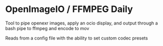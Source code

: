 
# OpenImageIO / FFMPEG Daily

Tool to pipe openexr images, apply an ocio display, and output through a bash pipe to ffmpeg and encode to mov

Reads from a config file with the ability to set custom codec presets